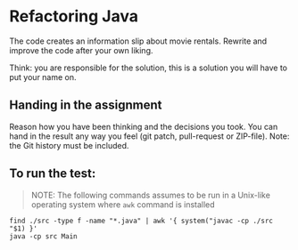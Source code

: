 # Refactoring Java

The code creates an information slip about movie rentals.
Rewrite and improve the code after your own liking.

Think: you are responsible for the solution, this is a solution you will have to put your name on.


## Handing in the assignment

Reason how you have been thinking and the decisions you took.
You can hand in the result any way you feel (git patch, pull-request or ZIP-file).
Note: the Git history must be included.


## To run the test:
> NOTE: The following commands assumes to be run in a Unix-like operating system where `awk`
command is installed

```
find ./src -type f -name "*.java" | awk '{ system("javac -cp ./src "$1) }'
java -cp src Main
```
